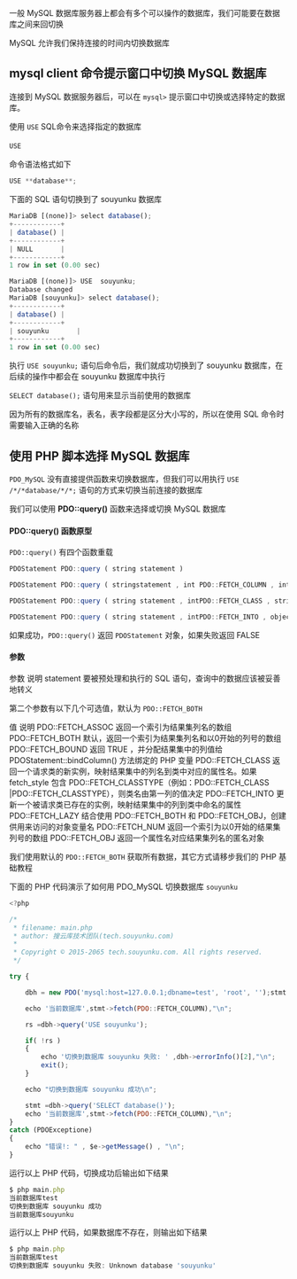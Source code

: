 

一般 MySQL 数据库服务器上都会有多个可以操作的数据库，我们可能要在数据库之间来回切换

MySQL 允许我们保持连接的时间内切换数据库

## mysql client 命令提示窗口中切换 MySQL 数据库

连接到 MySQL 数据服务器后，可以在 `mysql>` 提示窗口中切换或选择特定的数据库。

使用 `USE` SQL命令来选择指定的数据库

#### 
```js 
USE
```
命令语法格式如下

```js 
USE **database**;
```

下面的 SQL 语句切换到了 souyunku 数据库

```js 
MariaDB [(none)]> select database();
+------------+
| database() |
+------------+
| NULL       |
+------------+
1 row in set (0.00 sec)

MariaDB [(none)]> USE  souyunku;
Database changed
MariaDB [souyunku]> select database();
+------------+
| database() |
+------------+
| souyunku       |
+------------+
1 row in set (0.00 sec)
```

执行 `USE souyunku;` 语句后命令后，我们就成功切换到了 souyunku 数据库，在后续的操作中都会在 souyunku 数据库中执行

`SELECT database();` 语句用来显示当前使用的数据库

因为所有的数据库名，表名，表字段都是区分大小写的，所以在使用 SQL 命令时需要输入正确的名称

## 使用 PHP 脚本选择 MySQL 数据库

`PDO_MySQL` 没有直接提供函数来切换数据库，但我们可以用执行 `USE /*/*database/*/*;` 语句的方式来切换当前连接的数据库

我们可以使用 **PDO::query()** 函数来选择或切换 MySQL 数据库

#### PDO::query() 函数原型

`PDO::query()` 有四个函数重载
```js 
PDOStatement PDO::query ( string statement )

PDOStatement PDO::query ( stringstatement , int PDO::FETCH_COLUMN , intcolno )

PDOStatement PDO::query ( string statement , intPDO::FETCH_CLASS , string classname , arrayctorargs )

PDOStatement PDO::query ( string statement , intPDO::FETCH_INTO , object $object )
```

如果成功，`PDO::query()` 返回 `PDOStatement` 对象，如果失败返回 FALSE

#### 参数

参数 说明 statement 要被预处理和执行的 SQL 语句，查询中的数据应该被妥善地转义

第二个参数有以下几个可选值，默认为 `PDO::FETCH_BOTH`

值 说明 PDO::FETCH_ASSOC 返回一个索引为结果集列名的数组 PDO::FETCH_BOTH 默认，返回一个索引为结果集列名和以0开始的列号的数组 PDO::FETCH_BOUND 返回 TRUE ，并分配结果集中的列值给 PDOStatement::bindColumn() 方法绑定的 PHP 变量 PDO::FETCH_CLASS 返回一个请求类的新实例，映射结果集中的列名到类中对应的属性名。如果 fetch_style 包含 PDO::FETCH_CLASSTYPE（例如：PDO::FETCH_CLASS |PDO::FETCH_CLASSTYPE），则类名由第一列的值决定 PDO::FETCH_INTO 更新一个被请求类已存在的实例，映射结果集中的列到类中命名的属性 PDO::FETCH_LAZY 结合使用 PDO::FETCH_BOTH 和 PDO::FETCH_OBJ，创建供用来访问的对象变量名 PDO::FETCH_NUM 返回一个索引为以0开始的结果集列号的数组 PDO::FETCH_OBJ 返回一个属性名对应结果集列名的匿名对象

我们使用默认的 `PDO::FETCH_BOTH` 获取所有数据，其它方式请移步我们的 PHP 基础教程

下面的 PHP 代码演示了如何用 PDO_MySQL 切换数据库 `souyunku`
```js 
<?php 

/*
 * filename: main.php
 * author: 搜云库技术团队(tech.souyunku.com)
 * 
 * Copyright © 2015-2065 tech.souyunku.com. All rights reserved.
 */

try {

    dbh = new PDO('mysql:host=127.0.0.1;dbname=test', 'root', '');stmt = dbh->query('SELECT database()');

    echo '当前数据库',stmt->fetch(PDO::FETCH_COLUMN),"\n";

    rs =dbh->query('USE souyunku');

    if( !rs )
    {
        echo '切换到数据库 souyunku 失败: ' ,dbh->errorInfo()[2],"\n";
        exit();
    }

    echo "切换到数据库 souyunku 成功\n"; 

    stmt =dbh->query('SELECT database()');
    echo '当前数据库',stmt->fetch(PDO::FETCH_COLUMN),"\n";
}
catch (PDOExceptione) 
{    
    echo "错误!: " , $e->getMessage() , "\n";  
}
```

运行以上 PHP 代码，切换成功后输出如下结果

```js 
$ php main.php
当前数据库test
切换到数据库 souyunku 成功
当前数据库souyunku
```

运行以上 PHP 代码，如果数据库不存在，则输出如下结果

```js 
$ php main.php
当前数据库test
切换到数据库 souyunku 失败: Unknown database 'souyunku'
```




